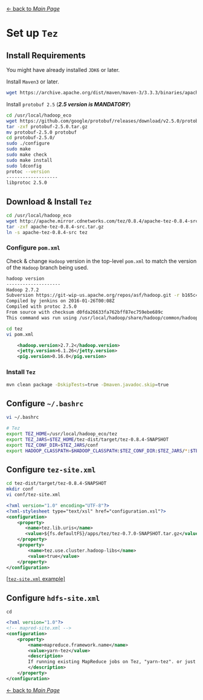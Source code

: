 [← back to *Main Page*](https://github.com/dawkiny/Hadoop/blob/master/README.md)



# Set up ```Tez```

## Install Requirements
You might have already installed ```JDK6``` or later.

Install ```Maven3``` or later.

```sh
wget https://archive.apache.org/dist/maven/maven-3/3.3.3/binaries/apache-maven-3.3.3-bin.tar.gz
```

Install ```protobuf 2.5```  (**_2.5 version is MANDATORY_**)

```sh
cd /usr/local/hadoop_eco
wget https://github.com/google/protobuf/releases/download/v2.5.0/protobuf-2.5.0.tar.gz
tar -zxf protobuf-2.5.0.tar.gz 
mv protobuf-2.5.0 protobuf
cd protobuf-2.5.0/
sudo ./configure
sudo make
sudo make check
sudo make install
sudo ldconfig
protoc --version 
-------------------
libprotoc 2.5.0

```


## Download & Install ```Tez```

```sh
cd /usr/local/hadoop_eco
wget http://apache.mirror.cdnetworks.com/tez/0.8.4/apache-tez-0.8.4-src.tar.gz
tar -zxf apache-tez-0.8.4-src.tar.gz 
ln -s apache-tez-0.8.4-src tez
```

### Configure ```pom.xml```
Check & change ```Hadoop``` version in the top-level ```pom.xml``` to match the version of the ```Hadoop``` branch being used.
```sh
hadoop version
--------------------
Hadoop 2.7.2
Subversion https://git-wip-us.apache.org/repos/asf/hadoop.git -r b165c4fe8a74265c792ce23f546c64604acf0e41
Compiled by jenkins on 2016-01-26T00:08Z
Compiled with protoc 2.5.0
From source with checksum d0fda26633fa762bff87ec759ebe689c
This command was run using /usr/local/hadoop/share/hadoop/common/hadoop-common-2.7.2.jar
```

```sh
cd tez
vi pom.xml
```
```xml
    <hadoop.version>2.7.2</hadoop.version>
    <jetty.version>6.1.26</jetty.version>
    <pig.version>0.16.0</pig.version>

```


### Install ```Tez```
```sh
mvn clean package -DskipTests=true -Dmaven.javadoc.skip=true
```


## Configure ```~/.bashrc```

```sh
vi ~/.bashrc
```
```sh
# Tez
export TEZ_HOME=/usr/local/hadoop_eco/tez
export TEZ_JARS=$TEZ_HOME/tez-dist/target/tez-0.8.4-SNAPSHOT
export TEZ_CONF_DIR=$TEZ_JARS/conf
export HADOOP_CLASSPATH=$HADOOP_CLASSPATH:$TEZ_CONF_DIR:$TEZ_JARS/*:$TEZ_JARS/lib/*
```


## Configure ```tez-site.xml```
```sh
cd tez-dist/target/tez-0.8.4-SNAPSHOT
mkdir conf
vi conf/tez-site.xml
```
```xml
<?xml version="1.0" encoding="UTF-8"?>
<?xml-stylesheet type="text/xsl" href="configuration.xsl"?>
<configuration>
    <property>
       <name>tez.lib.uris</name>
       <value>${fs.defaultFS}/apps/tez/tez-0.7.0-SNAPSHOT.tar.gz</value>
    </property>
    <property>
        <name>tez.use.cluster.hadoop-libs</name>
        <value>true</value>
    </property>
</configuration>
```
[[```tez-site.xml``` example]](https://github.com/dawkiny/Hadoop/edit/master/scripts/hadoop_ecosystem/tez-site.xml)

## Configure ```hdfs-site.xml```
```
cd 
```
```xml
<?xml version="1.0"?>
<!-- mapred-site.xml -->
<configuration>
    <property>
        <name>mapreduce.framework.name</name>
        <value>yarn-tez</value>
        <description>
        If running existing MapReduce jobs on Tez, "yarn-tez". or just "yarn"
        </description>
    </property>
</configuration>
```


[← back to *Main Page*](https://github.com/dawkiny/Hadoop/blob/master/README.md)
